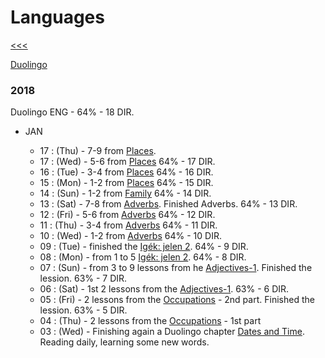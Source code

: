 
Languages
======

[<<<](https://github.com/ttltrk/0con/blob/master/README.MD)

[Duolingo](https://github.com/ttltrk/ELSE/blob/master/LAN/ENG/DUO.MD)

### 2018

Duolingo ENG - 64% - 18 DIR.

  * JAN
    
    * 17 : (Thu) - 7-9 from [Places](https://www.duolingo.com/skill/en/Places).
    * 17 : (Wed) - 5-6 from [Places](https://www.duolingo.com/skill/en/Places) 64% - 17 DIR.
    * 16 : (Tue) - 3-4 from [Places](https://www.duolingo.com/skill/en/Places) 64% - 16 DIR.
    * 15 : (Mon) - 1-2 from [Places](https://www.duolingo.com/skill/en/Places) 64% - 15 DIR.
    * 14 : (Sun) - 1-2 from [Family](https://www.duolingo.com/skill/en/Family) 64% - 14 DIR.
    * 13 : (Sat) - 7-8 from [Adverbs](https://www.duolingo.com/skill/en/Adverbs). Finished Adverbs. 64% - 13 DIR.
    * 12 : (Fri) - 5-6 from [Adverbs](https://www.duolingo.com/skill/en/Adverbs) 64% - 12 DIR.
    * 11 : (Thu) - 3-4 from [Adverbs](https://www.duolingo.com/skill/en/Adverbs) 64% - 11 DIR.
    * 10 : (Wed) - 1-2 from [Adverbs](https://www.duolingo.com/skill/en/Adverbs) 64% - 10 DIR.
    * 09 : (Tue) - finished the [Igék: jelen 2](https://www.duolingo.com/skill/en/Verbs%3A-Present-2). 64% - 9 DIR.
    * 08 : (Mon) - from 1 to 5 [Igék: jelen 2](https://www.duolingo.com/skill/en/Verbs%3A-Present-2). 64% - 8 DIR.
    * 07 : (Sun) - from 3 to 9 lessons from he [Adjectives-1](https://www.duolingo.com/skill/en/Adjectives-1). Finished the lession. 63% - 7 DIR.
    * 06 : (Sat) - 1st 2 lessons from the [Adjectives-1](https://www.duolingo.com/skill/en/Adjectives-1). 63% - 6 DIR.
    * 05 : (Fri) - 2 lessons from the [Occupations](https://www.duolingo.com/skill/en/Occupations) - 2nd part. Finished the lession. 63% - 5 DIR.
    * 04 : (Thu) - 2 lessons from the [Occupations](https://www.duolingo.com/skill/en/Occupations) - 1st part
    * 03 : (Wed) - Finishing again a Duolingo chapter [Dates and Time](https://www.duolingo.com/skill/en/Dates-and-Time). Reading daily,   learning some new words.
